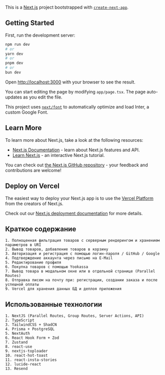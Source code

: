 This is a [Next.js](https://nextjs.org/) project bootstrapped with [`create-next-app`](https://github.com/vercel/next.js/tree/canary/packages/create-next-app).

## Getting Started

First, run the development server:

```bash
npm run dev
# or
yarn dev
# or
pnpm dev
# or
bun dev
```

Open [http://localhost:3000](http://localhost:3000) with your browser to see the result.

You can start editing the page by modifying `app/page.tsx`. The page auto-updates as you edit the file.

This project uses [`next/font`](https://nextjs.org/docs/basic-features/font-optimization) to automatically optimize and load Inter, a custom Google Font.

## Learn More

To learn more about Next.js, take a look at the following resources:

- [Next.js Documentation](https://nextjs.org/docs) - learn about Next.js features and API.
- [Learn Next.js](https://nextjs.org/learn) - an interactive Next.js tutorial.

You can check out [the Next.js GitHub repository](https://github.com/vercel/next.js/) - your feedback and contributions are welcome!

## Deploy on Vercel

The easiest way to deploy your Next.js app is to use the [Vercel Platform](https://vercel.com/new?utm_medium=default-template&filter=next.js&utm_source=create-next-app&utm_campaign=create-next-app-readme) from the creators of Next.js.

Check out our [Next.js deployment documentation](https://nextjs.org/docs/deployment) for more details.

## Краткое содержание

```
1. Полноценная фильтрация товаров с серверным рендерингом и хранением параметров в URI
2. Вывод товаров, добавление товаров в корзину
3. Авторизация и регистрация с помощью логин-пароля / GitHub / Google
4. Подтверждение аккаунта через письмо на E-Mail
5. Редактирование профиля
6. Покупка товаров с помощью Yookassa
7. Вывод товара в модальном окне или в отдельной странице (Parallel Routes)
8. Отправка писем на почту при: регистрации, создании заказа и после успешной оплаты
9. Vercel для хранения данных БД и деплоя приложения
```

## Использованные технологии

```
1. NextJS (Parallel Routes, Group Routes, Server Actions, API)
2. TypeScript
3. TailwindCSS + ShadCN
4. Prisma + PostgreSQL
5. NextAuth
6. React Hook Form + Zod
7. Zustand
8. react-use
9. nextjs-toploader
10. react-hot-toast
11. react-insta-stories
12. lucide-react
13. Resend
```
